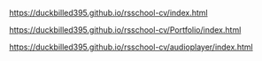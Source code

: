 https://duckbilled395.github.io/rsschool-cv/index.html

https://duckbilled395.github.io/rsschool-cv/Portfolio/index.html

https://duckbilled395.github.io/rsschool-cv/audioplayer/index.html
